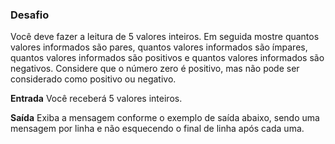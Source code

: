 ### Desafio
Você deve fazer a leitura de 5 valores inteiros. Em seguida mostre quantos valores informados são pares, quantos valores informados são ímpares, quantos valores informados são positivos e quantos valores informados são negativos. Considere que o número zero é positivo, mas não pode ser considerado como positivo ou negativo.

**Entrada**
Você receberá 5 valores inteiros.

**Saída**
Exiba a mensagem conforme o exemplo de saída abaixo, sendo uma mensagem por linha e não esquecendo o final de linha após cada uma.